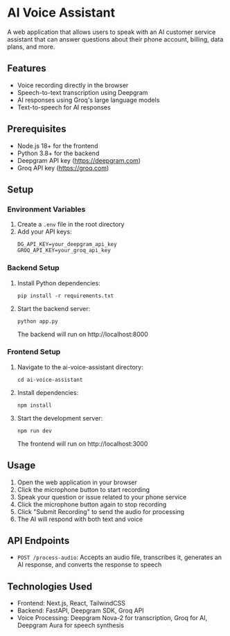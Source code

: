 # AI Voice Assistant

A web application that allows users to speak with an AI customer service assistant that can answer questions about their phone account, billing, data plans, and more.

## Features

- Voice recording directly in the browser
- Speech-to-text transcription using Deepgram
- AI responses using Groq's large language models
- Text-to-speech for AI responses

## Prerequisites

- Node.js 18+ for the frontend
- Python 3.8+ for the backend
- Deepgram API key (https://deepgram.com)
- Groq API key (https://groq.com)

## Setup

### Environment Variables

1. Create a `.env` file in the root directory
2. Add your API keys:
   ```
   DG_API_KEY=your_deepgram_api_key
   GROQ_API_KEY=your_groq_api_key
   ```

### Backend Setup

1. Install Python dependencies:
   ```
   pip install -r requirements.txt
   ```

2. Start the backend server:
   ```
   python app.py
   ```
   The backend will run on http://localhost:8000

### Frontend Setup

1. Navigate to the ai-voice-assistant directory:
   ```
   cd ai-voice-assistant
   ```

2. Install dependencies:
   ```
   npm install
   ```

3. Start the development server:
   ```
   npm run dev
   ```
   The frontend will run on http://localhost:3000

## Usage

1. Open the web application in your browser
2. Click the microphone button to start recording
3. Speak your question or issue related to your phone service
4. Click the microphone button again to stop recording
5. Click "Submit Recording" to send the audio for processing
6. The AI will respond with both text and voice

## API Endpoints

- `POST /process-audio`: Accepts an audio file, transcribes it, generates an AI response, and converts the response to speech

## Technologies Used

- Frontend: Next.js, React, TailwindCSS
- Backend: FastAPI, Deepgram SDK, Groq API
- Voice Processing: Deepgram Nova-2 for transcription, Groq for AI, Deepgram Aura for speech synthesis 
